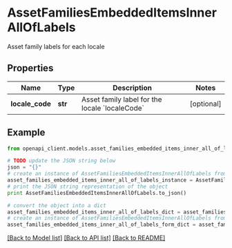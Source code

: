 # AssetFamiliesEmbeddedItemsInnerAllOfLabels

Asset family labels for each locale

## Properties
Name | Type | Description | Notes
------------ | ------------- | ------------- | -------------
**locale_code** | **str** | Asset family label for the locale &#x60;localeCode&#x60; | [optional] 

## Example

```python
from openapi_client.models.asset_families_embedded_items_inner_all_of_labels import AssetFamiliesEmbeddedItemsInnerAllOfLabels

# TODO update the JSON string below
json = "{}"
# create an instance of AssetFamiliesEmbeddedItemsInnerAllOfLabels from a JSON string
asset_families_embedded_items_inner_all_of_labels_instance = AssetFamiliesEmbeddedItemsInnerAllOfLabels.from_json(json)
# print the JSON string representation of the object
print AssetFamiliesEmbeddedItemsInnerAllOfLabels.to_json()

# convert the object into a dict
asset_families_embedded_items_inner_all_of_labels_dict = asset_families_embedded_items_inner_all_of_labels_instance.to_dict()
# create an instance of AssetFamiliesEmbeddedItemsInnerAllOfLabels from a dict
asset_families_embedded_items_inner_all_of_labels_form_dict = asset_families_embedded_items_inner_all_of_labels.from_dict(asset_families_embedded_items_inner_all_of_labels_dict)
```
[[Back to Model list]](../README.md#documentation-for-models) [[Back to API list]](../README.md#documentation-for-api-endpoints) [[Back to README]](../README.md)


